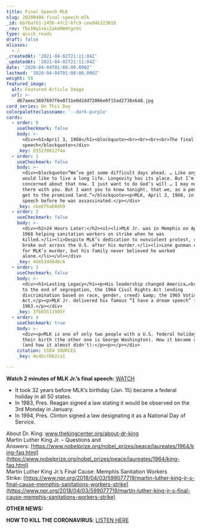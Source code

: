 ```yaml
---
title: Final Speech MLK
slug: 20200404-final-speech-mlk
_id: 6b76af61-245b-4fc2-bfc9-ceed4b323010
_rev: TDo1Nq1xkiZakmRW4tgnVn
type: quick_reads
draft: false
aliases:
  - /
_createdAt: '2021-04-02T21:11:04Z'
_updatedAt: '2021-04-02T21:11:04Z'
date: '2020-04-04T01:08:00.000Z'
lastmod: '2020-04-04T01:08:00.000Z'
weight: 50
featured_image:
  alt: Featured Article Image
  url: >-
    d67aeec3697697f6e0731e0d2dd72066e0f15ad2738x648.jpg
card_series: On This Day
colorpaletteclassname: '--dark-purple'
cards:
  - order: 0
    useCheckmark: false
    body: >-
      <div><h1>April 3, 1968</h1><blockquote><br><br><br><br>The final
      speech</blockquote></div>
    _key: b55278812f4a
  - order: 1
    useCheckmark: false
    body: >-
      <div><blockquote>“We’ve got some difficult days ahead. … Like anybody, I
      would like to live a long life. Longevity has its place. But I’m not
      concerned about that now. I just want to do God’s will … I may not get
      there with you. But I want you to know tonight, that we, as a people, will
      get to the promised land.”</blockquote><p>MLK, April 3, 1968, in his last
      speech before he was assassinated.</p></div>
    _key: cbe676ab0db9
  - order: 2
    useCheckmark: false
    body: >-
      <div><h2>24 Hours Later:</h2><ul><li>MLK Jr. was in Memphis on April 4,
      1968 helping sanitation workers on strike when he was
      killed.</li><li>Despite MLK’s dedication to nonviolent protest, riots
      broke out across the U.S. after his murder.</li><li>Lone gunman convicted
      for MLK’s murder, but his family never believed he worked
      alone.</li></ul></div>
    _key: 4de53dd8d8c6
  - order: 3
    useCheckmark: false
    body: >-
      <div><h1>Lasting Legacy</h1><p>His leadership changed America…<br>leading
      to the end of segregation, the 1964 Civil Rights Act (ending
      discrimination based on race, gender, creed) &amp; the 1965 Voting Rights
      Act.</p><p>MLK Jr. delivered his famous “I have a dream speech” in
      1963.</p></div>
    _key: 3fb05511505f
  - order: 4
    useCheckmark: true
    body: >-
      <div><p>MLK is one of only two people with a U.S. federal holiday honoring
      their birth (the other one is George Washington). How it became a holiday
      (and how it almost didn't):</p><p></p></div>
    citation: VIEW SOURCES
    _key: 4c45cf0b2ca1

---
```

**Watch 2 minutes of MLK Jr.’s final speech:** [WATCH](https://www.smithsonianmag.com/videos/category/history/mlks-last-speech/)

* It took 32 years before MLK’s birthday (Jan. 15) became a federal holiday in all 50 states.
* In 1983, Pres. Reagan signed a law stating it would be observed on the 3rd Monday in January.
* In 1994, Pres. Clinton signed a law designating it as a National Day of Service.

About Dr. King: www.thekingcenter.org/about-dr-king  
Martin Luther King Jr. – Questions and Answers: [https://www.nobelprize.org/nobel_prizes/peace/laureates/1964/king-faq.html](https://www.nobelprize.org/nobel_prizes/peace/laureates/1964/king-faq.html)  
Martin Luther King Jr.’s Final Cause: Memphis Sanitation Workers Strike: [https://www.npr.org/2018/04/03/599077719/martin-luther-king-jr-s-final-cause-memphis-sanitations-workers-strike](https://www.npr.org/2018/04/03/599077719/martin-luther-king-jr-s-final-cause-memphis-sanitations-workers-strike)

**OTHER NEWS:**

**HOW TO KILL THE CORONAVIRUS**: [LISTEN HERE](https://smarthernews.com/article/how-to-kill-the-new-coronavirus/)